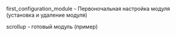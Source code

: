 first_configuration_module - Первоночальная настройка модуля (установка и удаление модуля)

scrollup - готовый модуль (пример)